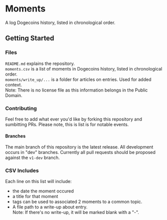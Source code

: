 # Moments

A log Dogecoins history, listed in chronological order.

## Getting Started

### Files

`README.md` explains the repository. <br>
`moments.csv` is a list of moments in Dogecoins history, listed in chronological order. <br>
`moments/write_up/...` is a folder for articles on entries. Used for added context. <br>
Note: There is no license file as this information belongs in the Public Domain.

### Contributing

Feel free to add what ever you'd like by forking this repository and sumbitting PRs. Please note, this is list is for notable events.

#### Branches

The main branch of this repository is the latest release. All development occurs in "dev" branches. Currently all pull requests should be proposed against the `v1-dev` branch. 

### CSV Includes

Each line on this list will include:

- the date the moment occured
- a title for that moment
- tags can be used to associated 2 moments to a common topic.
- A file path to a write-up about entry. <br>
Note: If there's no write-up, it will be marked blank with a "-".
